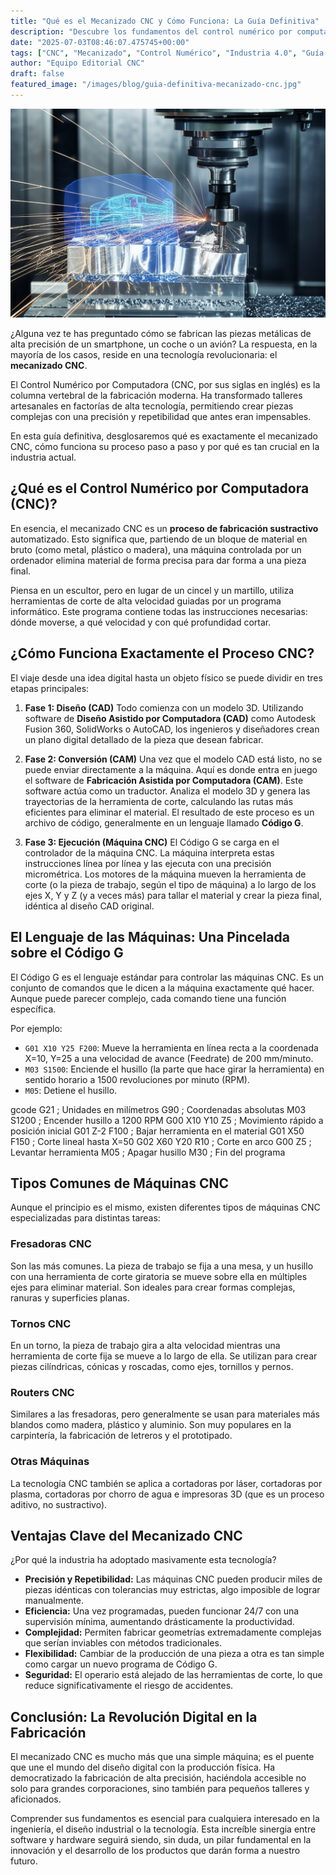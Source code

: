 ```yaml
---
title: "Qué es el Mecanizado CNC y Cómo Funciona: La Guía Definitiva"
description: "Descubre los fundamentos del control numérico por computadora (CNC), desde el diseño CAD hasta la pieza final. Aprende cómo funciona, sus ventajas y aplicaciones."
date: "2025-07-03T08:46:07.475745+00:00"
tags: ["CNC", "Mecanizado", "Control Numérico", "Industria 4.0", "Guía para Principiantes", "Tecnología"]
author: "Equipo Editorial CNC"
draft: false
featured_image: "/images/blog/guia-definitiva-mecanizado-cnc.jpg"
---
```


![Qué es el Mecanizado CNC y Cómo Funciona: La Guía Definitiva](featured.png)


¿Alguna vez te has preguntado cómo se fabrican las piezas metálicas de alta precisión de un smartphone, un coche o un avión? La respuesta, en la mayoría de los casos, reside en una tecnología revolucionaria: el **mecanizado CNC**.

El Control Numérico por Computadora (CNC, por sus siglas en inglés) es la columna vertebral de la fabricación moderna. Ha transformado talleres artesanales en factorías de alta tecnología, permitiendo crear piezas complejas con una precisión y repetibilidad que antes eran impensables.

En esta guía definitiva, desglosaremos qué es exactamente el mecanizado CNC, cómo funciona su proceso paso a paso y por qué es tan crucial en la industria actual.

## ¿Qué es el Control Numérico por Computadora (CNC)?

En esencia, el mecanizado CNC es un **proceso de fabricación sustractivo** automatizado. Esto significa que, partiendo de un bloque de material en bruto (como metal, plástico o madera), una máquina controlada por un ordenador elimina material de forma precisa para dar forma a una pieza final.

Piensa en un escultor, pero en lugar de un cincel y un martillo, utiliza herramientas de corte de alta velocidad guiadas por un programa informático. Este programa contiene todas las instrucciones necesarias: dónde moverse, a qué velocidad y con qué profundidad cortar.

## ¿Cómo Funciona Exactamente el Proceso CNC?

El viaje desde una idea digital hasta un objeto físico se puede dividir en tres etapas principales:

1.  **Fase 1: Diseño (CAD)**
    Todo comienza con un modelo 3D. Utilizando software de **Diseño Asistido por Computadora (CAD)** como Autodesk Fusion 360, SolidWorks o AutoCAD, los ingenieros y diseñadores crean un plano digital detallado de la pieza que desean fabricar.

2.  **Fase 2: Conversión (CAM)**
    Una vez que el modelo CAD está listo, no se puede enviar directamente a la máquina. Aquí es donde entra en juego el software de **Fabricación Asistida por Computadora (CAM)**. Este software actúa como un traductor. Analiza el modelo 3D y genera las trayectorias de la herramienta de corte, calculando las rutas más eficientes para eliminar el material. El resultado de este proceso es un archivo de código, generalmente en un lenguaje llamado **Código G**.

3.  **Fase 3: Ejecución (Máquina CNC)**
    El Código G se carga en el controlador de la máquina CNC. La máquina interpreta estas instrucciones línea por línea y las ejecuta con una precisión micrométrica. Los motores de la máquina mueven la herramienta de corte (o la pieza de trabajo, según el tipo de máquina) a lo largo de los ejes X, Y y Z (y a veces más) para tallar el material y crear la pieza final, idéntica al diseño CAD original.

## El Lenguaje de las Máquinas: Una Pincelada sobre el Código G

El Código G es el lenguaje estándar para controlar las máquinas CNC. Es un conjunto de comandos que le dicen a la máquina exactamente qué hacer. Aunque puede parecer complejo, cada comando tiene una función específica.

Por ejemplo:
*   `G01 X10 Y25 F200`: Mueve la herramienta en línea recta a la coordenada X=10, Y=25 a una velocidad de avance (Feedrate) de 200 mm/minuto.
*   `M03 S1500`: Enciende el husillo (la parte que hace girar la herramienta) en sentido horario a 1500 revoluciones por minuto (RPM).
*   `M05`: Detiene el husillo.

gcode
G21 ; Unidades en milímetros
G90 ; Coordenadas absolutas
M03 S1200 ; Encender husillo a 1200 RPM
G00 X10 Y10 Z5 ; Movimiento rápido a posición inicial
G01 Z-2 F100 ; Bajar herramienta en el material
G01 X50 F150 ; Corte lineal hasta X=50
G02 X60 Y20 R10 ; Corte en arco
G00 Z5 ; Levantar herramienta
M05 ; Apagar husillo
M30 ; Fin del programa


## Tipos Comunes de Máquinas CNC

Aunque el principio es el mismo, existen diferentes tipos de máquinas CNC especializadas para distintas tareas:

### Fresadoras CNC
Son las más comunes. La pieza de trabajo se fija a una mesa, y un husillo con una herramienta de corte giratoria se mueve sobre ella en múltiples ejes para eliminar material. Son ideales para crear formas complejas, ranuras y superficies planas.

### Tornos CNC
En un torno, la pieza de trabajo gira a alta velocidad mientras una herramienta de corte fija se mueve a lo largo de ella. Se utilizan para crear piezas cilíndricas, cónicas y roscadas, como ejes, tornillos y pernos.

### Routers CNC
Similares a las fresadoras, pero generalmente se usan para materiales más blandos como madera, plástico y aluminio. Son muy populares en la carpintería, la fabricación de letreros y el prototipado.

### Otras Máquinas
La tecnología CNC también se aplica a cortadoras por láser, cortadoras por plasma, cortadoras por chorro de agua e impresoras 3D (que es un proceso aditivo, no sustractivo).

## Ventajas Clave del Mecanizado CNC

¿Por qué la industria ha adoptado masivamente esta tecnología?

*   **Precisión y Repetibilidad:** Las máquinas CNC pueden producir miles de piezas idénticas con tolerancias muy estrictas, algo imposible de lograr manualmente.
*   **Eficiencia:** Una vez programadas, pueden funcionar 24/7 con una supervisión mínima, aumentando drásticamente la productividad.
*   **Complejidad:** Permiten fabricar geometrías extremadamente complejas que serían inviables con métodos tradicionales.
*   **Flexibilidad:** Cambiar de la producción de una pieza a otra es tan simple como cargar un nuevo programa de Código G.
*   **Seguridad:** El operario está alejado de las herramientas de corte, lo que reduce significativamente el riesgo de accidentes.

## Conclusión: La Revolución Digital en la Fabricación

El mecanizado CNC es mucho más que una simple máquina; es el puente que une el mundo del diseño digital con la producción física. Ha democratizado la fabricación de alta precisión, haciéndola accesible no solo para grandes corporaciones, sino también para pequeños talleres y aficionados.

Comprender sus fundamentos es esencial para cualquiera interesado en la ingeniería, el diseño industrial o la tecnología. Esta increíble sinergia entre software y hardware seguirá siendo, sin duda, un pilar fundamental en la innovación y el desarrollo de los productos que darán forma a nuestro futuro.